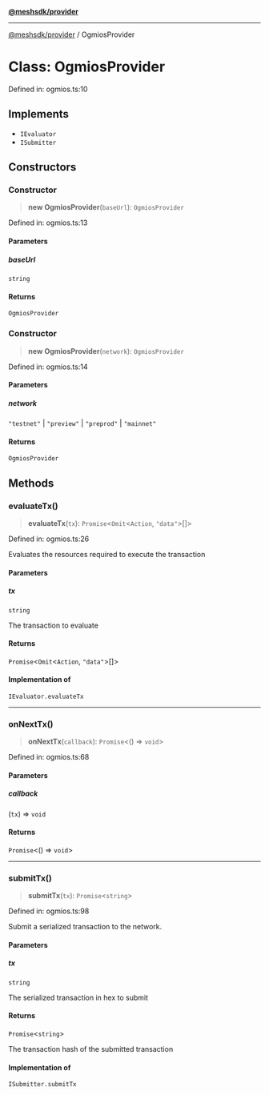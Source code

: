 [**@meshsdk/provider**](../README.md)

***

[@meshsdk/provider](../globals.md) / OgmiosProvider

# Class: OgmiosProvider

Defined in: ogmios.ts:10

## Implements

- `IEvaluator`
- `ISubmitter`

## Constructors

### Constructor

> **new OgmiosProvider**(`baseUrl`): `OgmiosProvider`

Defined in: ogmios.ts:13

#### Parameters

##### baseUrl

`string`

#### Returns

`OgmiosProvider`

### Constructor

> **new OgmiosProvider**(`network`): `OgmiosProvider`

Defined in: ogmios.ts:14

#### Parameters

##### network

`"testnet"` | `"preview"` | `"preprod"` | `"mainnet"`

#### Returns

`OgmiosProvider`

## Methods

### evaluateTx()

> **evaluateTx**(`tx`): `Promise`\<`Omit`\<`Action`, `"data"`\>[]\>

Defined in: ogmios.ts:26

Evaluates the resources required to execute the transaction

#### Parameters

##### tx

`string`

The transaction to evaluate

#### Returns

`Promise`\<`Omit`\<`Action`, `"data"`\>[]\>

#### Implementation of

`IEvaluator.evaluateTx`

***

### onNextTx()

> **onNextTx**(`callback`): `Promise`\<() => `void`\>

Defined in: ogmios.ts:68

#### Parameters

##### callback

(`tx`) => `void`

#### Returns

`Promise`\<() => `void`\>

***

### submitTx()

> **submitTx**(`tx`): `Promise`\<`string`\>

Defined in: ogmios.ts:98

Submit a serialized transaction to the network.

#### Parameters

##### tx

`string`

The serialized transaction in hex to submit

#### Returns

`Promise`\<`string`\>

The transaction hash of the submitted transaction

#### Implementation of

`ISubmitter.submitTx`
